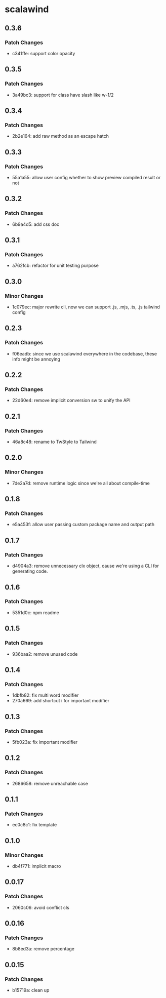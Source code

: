 # scalawind

## 0.3.6

### Patch Changes

- c341ffe: support color opacity

## 0.3.5

### Patch Changes

- 3a49bc3: support for class have slash like w-1/2

## 0.3.4

### Patch Changes

- 2b2e164: add raw method as an escape hatch

## 0.3.3

### Patch Changes

- 55a1a55: allow user config whether to show preview compiled result or not

## 0.3.2

### Patch Changes

- 6b9a4d5: add css doc

## 0.3.1

### Patch Changes

- a762fcb: refactor for unit testing purpose

## 0.3.0

### Minor Changes

- 1c079ec: major rewrite cli, now we can support .js, .mjs, .ts, .js tailwind config

## 0.2.3

### Patch Changes

- f06eadb: since we use scalawind everywhere in the codebase, these info might be annoying

## 0.2.2

### Patch Changes

- 22d60e4: remove implicit conversion sw to unify the API

## 0.2.1

### Patch Changes

- 46a8c48: rename to TwStyle to Tailwind

## 0.2.0

### Minor Changes

- 7de2a7d: remove runtime logic since we're all about compile-time

## 0.1.8

### Patch Changes

- e5a453f: allow user passing custom package name and output path

## 0.1.7

### Patch Changes

- d4904a3: remove unnecessary clx object, cause we're using a CLI for generating code.

## 0.1.6

### Patch Changes

- 5351d0c: npm readme

## 0.1.5

### Patch Changes

- 936baa2: remove unused code

## 0.1.4

### Patch Changes

- 1dbfb82: fix multi word modifier
- 270a669: add shortcut i for important modifier

## 0.1.3

### Patch Changes

- 5fb023a: fix important modifier

## 0.1.2

### Patch Changes

- 2686658: remove unreachable case

## 0.1.1

### Patch Changes

- ec0c8c1: fix template

## 0.1.0

### Minor Changes

- db4f771: implicit macro

## 0.0.17

### Patch Changes

- 2060c06: avoid conflict cls

## 0.0.16

### Patch Changes

- 8b8ed3a: remove percentage

## 0.0.15

### Patch Changes

- b15719a: clean up
